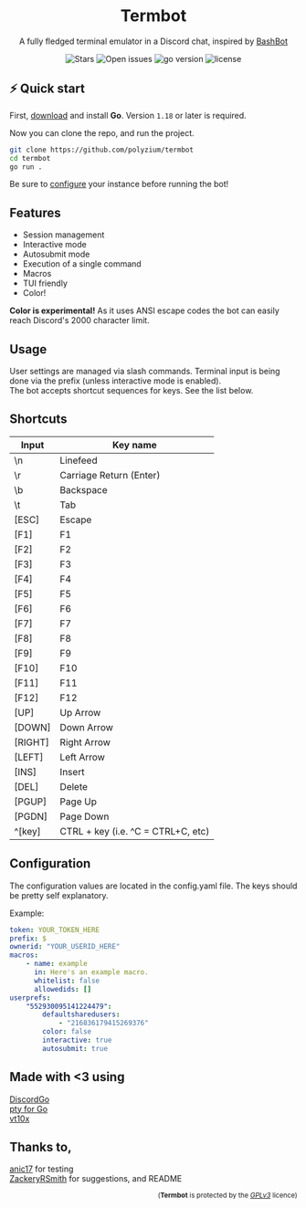 <h1 align="center">
    Termbot
</h1>
<p align="center">A fully fledged terminal emulator in a Discord chat, inspired by <a href="https://github.com/Adikso/BashBot">BashBot</a></p>

<p align="center">
    <img src="https://img.shields.io/github/stars/polyzium/termbot.svg?style=for-the-badge&colorB=E8BE5D" alt="Stars" />
    <img src="https://img.shields.io/github/issues/polyzium/termbot?style=for-the-badge" alt="Open issues">
    <img src="https://img.shields.io/badge/Go-1.18+-00ADD8?style=for-the-badge&logo=go" alt="go version" />
    <img src="https://img.shields.io/badge/license-gpl3.0-red?style=for-the-badge&logo=none" alt="license" />
</p>

## ⚡️ Quick start

First, [download](https://golang.org/dl/) and install **Go**. Version `1.18` or later is required.

Now you can clone the repo, and run the project.
```bash
git clone https://github.com/polyzium/termbot
cd termbot
go run .
```
Be sure to [configure](#configuration) your instance before running the bot!

## Features
- Session management
- Interactive mode
- Autosubmit mode
- Execution of a single command
- Macros
- TUI friendly
- Color!  

**Color is experimental!** As it uses ANSI escape codes the bot can easily reach Discord's 2000 character limit.

## Usage
User settings are managed via slash commands. Terminal input is being done via the prefix (unless interactive mode is enabled).  
The bot accepts shortcut sequences for keys. See the list below.

## Shortcuts
Input | Key name
--- | ---
\n | Linefeed
\r | Carriage Return (Enter)
\b | Backspace
\t | Tab
[ESC] | Escape
[F1] | F1
[F2] | F2
[F3] | F3
[F4] | F4
[F5] | F5
[F6] | F6
[F7] | F7
[F8] | F8
[F9] | F9
[F10] | F10
[F11] | F11
[F12] | F12
[UP] | Up Arrow
[DOWN] | Down Arrow
[RIGHT] | Right Arrow
[LEFT] | Left Arrow
[INS] | Insert
[DEL] | Delete
[PGUP] | Page Up
[PGDN] | Page Down
^[key] | CTRL + key (i.e. ^C = CTRL+C, etc)

## Configuration
The configuration values are located in the config.yaml file. The keys should be pretty self explanatory.  

Example:
```yaml
token: YOUR_TOKEN_HERE
prefix: $
ownerid: "YOUR_USERID_HERE"
macros:
    - name: example
      in: Here's an example macro.
      whitelist: false
      allowedids: []
userprefs:
    "552930095141224479":
        defaultsharedusers:
            - "216836179415269376"
        color: false
        interactive: true
        autosubmit: true
```

## Made with <3 using
[DiscordGo](https://github.com/bwmarrin/discordgo)  
[pty for Go](https://github.com/creack/pty)  
[vt10x](https://github.com/hinshun/vt10x)

## Thanks to,
[anic17](https://github.com/anic17) for testing  
[ZackeryRSmith](https://github.com/ZackeryRSmith) for suggestions, and README

<p align="right">
<sub>(<b>Termbot</b> is protected by the <a href="https://github.com/polyzium/termbot/blob/master/LICENSE"><i>GPLv3</i></a> licence)</sub>
</p>
